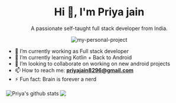 
<h1 align="center">Hi 👋, I'm Priya jain</h1>
<p align="center">A passionate self-taught full stack developer from India.</p>
<p align="center">
  <img src="https://github-readme-quotes.herokuapp.com/quote?theme=dark&animation=grow_out_in" alt="my-personal-project"/>
</p>

- 🔭 I’m currently working as Full stack developer
- 🌱 I’m currently learning Kotlin + Back to Android
- 👯 I’m looking to collaborate on working on new android projects
- 📫 How to reach me: **priyajain8296@gmail.com**
- ⚡ Fun fact: Brain is forever a nerd

<!--
**Languages and Tools:**  
<code><img height="20" src="https://raw.githubusercontent.com/github/explore/80688e429a7d4ef2fca1e82350fe8e3517d3494d/topics/javascript/javascript.png"></code>
<code><img height="20" src="https://raw.githubusercontent.com/github/explore/80688e429a7d4ef2fca1e82350fe8e3517d3494d/topics/nodejs/nodejs.png"></code>  
-->
<!-- <a href="https://github.com/anuraghazra/github-readme-stats"> -->
<img align="center" src="https://github-readme-stats.anuraghazra1.vercel.app/api?username=priya-jain-dev&show_icons=true&include_all_commits=true&theme=material-palenight" alt="Priya's github stats" />
<!-- <a href="https://github.com/anuraghazra/github-readme-stats"> -->
  <img align="center" src="https://github-readme-stats.anuraghazra1.vercel.app/api/top-langs/?username=priya-jain-dev&layout=compact&theme=material-palenight" />
<!--[![priya_jain_dev's wakatime stats](https://github-readme-stats.vercel.app/api/wakatime?username=priya_dev)](https://github.com/anuraghazra/github-readme-stats)
<br />
<a href="https://dev.to/priyajain6651" target="blank"><img align="center" src="https://cdn.jsdelivr.net/npm/simple-icons@3.0.1/icons/dev-dot-to.svg" alt="priyajain6651" height="20" width="20" /></a>
<a href="https://twitter.com/priyajain6651" target="blank"><img align="center" src="https://cdn.jsdelivr.net/npm/simple-icons@3.0.1/icons/twitter.svg" alt="priyajain6651" height="20" width="20" /></a>
<a href="https://linkedin.com/in/priya-jain-41b6a8115" target="blank"><img align="center" src="https://cdn.jsdelivr.net/npm/simple-icons@3.0.1/icons/linkedin.svg" alt="priya-jain-41b6a8115" height="20" width="20" /></a>
-->
